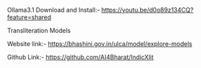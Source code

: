 Ollama3.1 Download and Install:- https://youtu.be/d0o89z134CQ?feature=shared

Transliteration Models

Website link:- https://bhashini.gov.in/ulca/model/explore-models

Github Link:- https://github.com/AI4Bharat/IndicXlit
